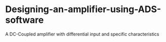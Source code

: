 # Designing-an-amplifier-using-ADS-software
A DC-Coupled amplifier with differential input and specific characteristics
